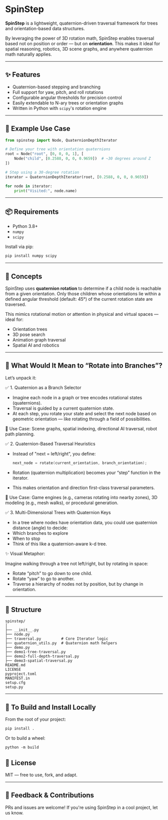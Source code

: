 # SpinStep

**SpinStep** is a lightweight, quaternion-driven traversal framework for trees and orientation-based data structures.

By leveraging the power of 3D rotation math, SpinStep enables traversal based not on position or order — but on **orientation**. This makes it ideal for spatial reasoning, robotics, 3D scene graphs, and anywhere quaternion math naturally applies.

---

## ✨ Features

- Quaternion-based stepping and branching
- Full support for yaw, pitch, and roll rotations
- Configurable angular thresholds for precision control
- Easily extendable to N-ary trees or orientation graphs
- Written in Python with `scipy`'s rotation engine

---

## 🔧 Example Use Case

```python
from spinstep import Node, QuaternionDepthIterator

# Define your tree with orientation quaternions
root = Node("root", [0, 0, 0, 1], [
    Node("child", [0.2588, 0, 0, 0.9659])  # ~30 degrees around Z
])

# Step using a 30-degree rotation
iterator = QuaternionDepthIterator(root, [0.2588, 0, 0, 0.9659])

for node in iterator:
    print("Visited:", node.name)
```

---

## 📦 Requirements

- Python 3.8+
- `numpy`
- `scipy`

Install via pip:

```bash
pip install numpy scipy
```

---

## 🧠 Concepts

SpinStep uses **quaternion rotation** to determine if a child node is reachable from a given orientation. Only those children whose orientations lie within a defined angular threshold (default: 45°) of the current rotation state are traversed.

This mimics rotational motion or attention in physical and virtual spaces — ideal for:

- Orientation trees
- 3D pose search
- Animation graph traversal
- Spatial AI and robotics

---

## 🧭 What Would It Mean to “Rotate into Branches”?

Let’s unpack it:

✅ 1. Quaternion as a Branch Selector

- Imagine each node in a graph or tree encodes rotational states (quaternions).
- Traversal is guided by a current quaternion state.
- At each step, you rotate your state and select the next node based on geometric orientation — like rotating through a field of possibilities.

🔸 Use Case: Scene graphs, spatial indexing, directional AI traversal, robot path planning.


✅ 2. Quaternion-Based Traversal Heuristics

- Instead of "next = left/right", you define:

    ```cpp 
    next_node = rotate(current_orientation, branch_orientation);
    ```

- Rotation (quaternion multiplication) becomes your “step” function in the iterator.
- This makes orientation and direction first-class traversal parameters.

🔸 Use Case: Game engines (e.g., cameras rotating into nearby zones), 3D modeling (e.g., mesh walks), or procedural generation.


✅ 3. Multi-Dimensional Trees with Quaternion Keys

- In a tree where nodes have orientation data, you could use quaternion distance (angle) to decide:
- Which branches to explore
- When to stop
- Think of this like a quaternion-aware k-d tree.

✨ Visual Metaphor:

Imagine walking through a tree not left/right, but by rotating in space:

- Rotate “pitch” to go down to one child.
- Rotate “yaw” to go to another.
- Traverse a hierarchy of nodes not by position, but by change in orientation.

---

## 📁 Structure

```
spinstep/
│
├── __init__.py
├── node.py
├── traversal.py         # Core Iterator logic
├── quaternion_utils.py  # Quaternion math helpers
├── demo.py
├── demo1-tree-traversal.py
├── demo2-full-depth-traversal.py
├── demo3-spatial-traversal.py
README.md
LICENSE
pyproject.toml
MANIFEST.in
setup.cfg
setup.py
```

---
## 🚀 To Build and Install Locally

From the root of your project:

```bash
pip install .
```

Or to build a wheel:

```
python -m build
```

## 📜 License

MIT — free to use, fork, and adapt.

---

## 💬 Feedback & Contributions

PRs and issues are welcome! If you're using SpinStep in a cool project, let us know.

